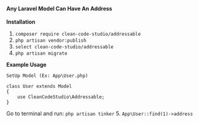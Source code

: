 #### Any Laravel Model Can Have An Address

**Installation**
1. `composer require clean-code-studio/addressable`
2. `php artisan vendor:publish`
3. `select clean-code-studio/addressable`
4. `php artisan migrate`

**Example Usage**

`SetUp Model (Ex: App\User.php)`
```
class User extends Model
{
    use CleanCodeStudio\Addressable;
}
```

Go to terminal and run: `php artisan tinker`
5. `App\User::find(1)->address`
